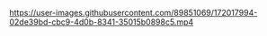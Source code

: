 


https://user-images.githubusercontent.com/89851069/172017994-02de39bd-cbc9-4d0b-8341-35015b0898c5.mp4

